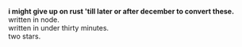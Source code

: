 **i might give up on rust 'till later or after december to convert these.** <br>
written in node. <br>
written in under thirty minutes. <br>
two stars.